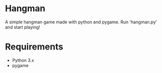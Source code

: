 # Hangman
A simple hangman game made with python and pygame.
Run 'hangman.py' and start playing!

# Requirements
- Python 3.x
- pygame